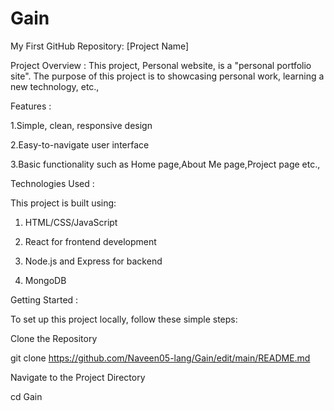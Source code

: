 # Gain
My First GitHub Repository: [Project Name]

Project Overview :
This project, Personal website, is a "personal portfolio site". The purpose of this project is to showcasing personal work, learning a new technology, etc.,

Features :

 1.Simple, clean, responsive design

 2.Easy-to-navigate user interface

 3.Basic functionality such as Home page,About Me page,Project page etc., 

Technologies Used :

This project is built using:

1. HTML/CSS/JavaScript

2. React for frontend development

3. Node.js and Express for backend

4. MongoDB

Getting Started :

To set up this project locally, follow these simple steps:

Clone the Repository

git clone https://github.com/Naveen05-lang/Gain/edit/main/README.md

Navigate to the Project Directory

cd Gain

